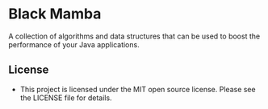 # Black Mamba

A collection of algorithms and data structures that can be used to boost the performance of your Java applications.

## License

* This project is licensed under the MIT open source license. Please see the LICENSE file for details.
